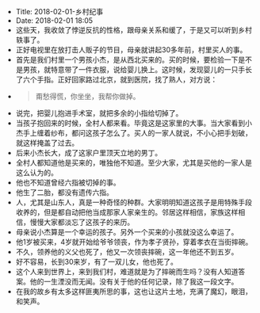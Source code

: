 - Title: 2018-02-01-乡村纪事
- Date: 2018-02-01 18:05
- 这些天，我收敛了悖逆反抗的性格，跟母亲关系和缓了，于是又可以听到乡村轶事了。
- 正好电视里在放打击人贩子的节目，母亲就讲起30多年前，村里买人的事。
- 首先是我们村里一个男孩小杰，是从西北买来的。买的时候，要检验一下是不是男孩，就特意带了一件衣服，说给婴儿换上。这时候，发现婴儿的一只手长了六个手指。正好回家路过北京，就到医院，找了熟人，对方说：
- > 甭愁得慌，你坐坐，我帮你做掉。
- 说完，把婴儿抱进手术室，就把多余的小指给切掉了。
- 当孩子抱回来的时候，全村人都来看。毕竟这是这家里的大事。当大家看到小杰手上缠着纱布，都问这孩子怎么了。买人的一家人就说，不小心把手划破，就这样掩盖了过去。
- 后来小杰长大，成了这家户里顶天立地的男丁。
- 全村人都知道他是买来的，唯独他不知道。至少大家，尤其是买他的一家人是这么认为的。
- 他也不知道曾经六指被切掉的事。
- 他生了二胎，都没有遗传六指。
- 人，尤其是山东人，真是一种奇怪的种群。大家明明知道这孩子是用特殊手段收养的，但是都自动把他当成那家人家亲生的。邻居这样相信，家族这样相信，慢慢大家都淡忘了这孩子的来历。
- 母亲说小杰算是一个幸运的孩子。另外一个买来的小孩就没这么幸运了。
- 他1岁被买来，4岁就开始给爷爷领丧，作为孝子贤孙，穿着孝衣在当街摔碗。
- 不久，领养他的义父也死了，他又一次领丧摔碗，这一年他还不到五岁。
- 好不容易，长到30来岁，有了一双儿女，他也死了。
- 这个人来到世界上，来到我们村，难道就是为了摔碗而生吗？没有人知道答案。他的一生湮没而无闻。没有关于他的任何记录，除了我这一段文字。
- 在我的故乡有太多这样匪夷所思的事，这也让这片土地，充满了魔幻，眼泪，和笑声。
